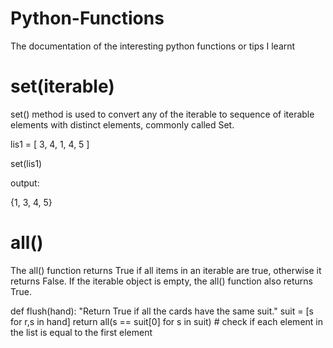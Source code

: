 # Python-Functions
The documentation of the interesting python functions or tips I learnt

# set(iterable)
set() method is used to convert any of the iterable to sequence of iterable elements with distinct elements, commonly called Set. 

lis1 = [ 3, 4, 1, 4, 5 ]

set(lis1)

output:

{1, 3, 4, 5}

# all()
The all() function returns True if all items in an iterable are true, otherwise it returns False. If the iterable object is empty, the all() function also returns True.

def flush(hand):
    "Return True if all the cards have the same suit."
    suit = [s for r,s in hand]
    return all(s == suit[0] for s in suit) # check if each element in the list is equal to the first element
